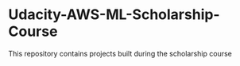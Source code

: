 # Udacity-AWS-ML-Scholarship-Course
This repository contains projects built during the scholarship course
